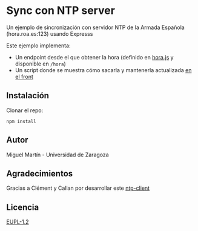 # Sync con NTP server

Un ejemplo de sincronización con servidor NTP de la Armada Española (hora.roa.es:123) usando Expresss

Este ejemplo implementa:
* Un endpoint desde el que obtener la hora (definido en [hora.js](/routes/hora.js) y disponible en `/hora`)
* Un script donde se muestra cómo sacarla y mantenerla actualizada [en el front](/public/javascripts/getServerTime.js)

## Instalación
Clonar el repo:

```
npm install
```

## Autor
Miguel Martín  - Universidad de Zaragoza

## Agradecimientos
Gracias a Clément y Callan por desarrollar este [ntp-client](https://www.npmjs.com/package/ntp-client)

## Licencia
[EUPL-1.2](/LICENCE.txt)